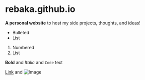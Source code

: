 # rebaka.github.io

**A personal website** to host my side projects, thoughts, and ideas!

- Bulleted
- List

1. Numbered
2. List

**Bold** and _Italic_ and `Code` text

[Link](url) and ![Image](src)

